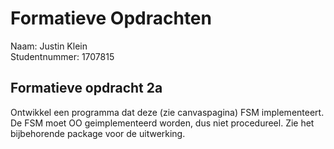 # Formatieve Opdrachten
Naam: Justin Klein \
Studentnummer: 1707815

## Formatieve opdracht 2a
Ontwikkel een programma dat deze (zie canvaspagina) FSM implementeert. De FSM moet OO geimplementeerd worden, dus niet procedureel.
Zie het bijbehorende package voor de uitwerking.
